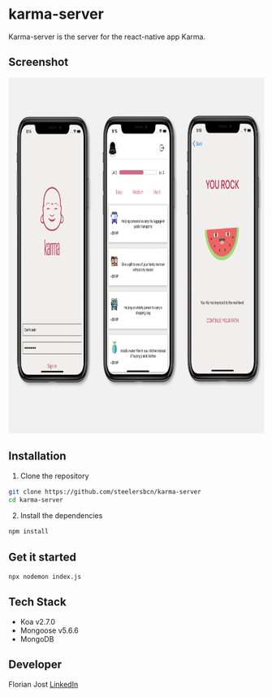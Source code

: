 # karma-server

Karma-server is the server for the react-native app Karma.


## Screenshot

<img src='./Karma.png' alt='login' width="1400" height="700">

## Installation

1. Clone the repository
```bash
git clone https://github.com/steelersbcn/karma-server
cd karma-server
```

2. Install the dependencies

```bash
npm install
```
## Get it started

```bash
npx nodemon index.js
```


## Tech Stack

- Koa v2.7.0
- Mongoose v5.6.6
- MongoDB

## Developer
Florian Jost [LinkedIn](https://www.linkedin.com/in/fjost/)
